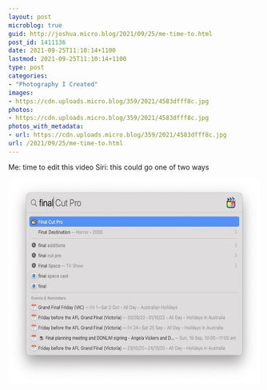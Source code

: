 ```yaml
---
layout: post
microblog: true
guid: http://joshua.micro.blog/2021/09/25/me-time-to.html
post_id: 1411136
date: 2021-09-25T11:10:14+1100
lastmod: 2021-09-25T11:10:14+1100
type: post
categories:
- "Photography I Created"
images:
- https://cdn.uploads.micro.blog/359/2021/4583dfff8c.jpg
photos:
- https://cdn.uploads.micro.blog/359/2021/4583dfff8c.jpg
photos_with_metadata:
- url: https://cdn.uploads.micro.blog/359/2021/4583dfff8c.jpg
url: /2021/09/25/me-time-to.html
---
```

Me: time to edit this video
Siri: this could go one of two ways

<img src="uploads/2021/4583dfff8c.jpg" width="600" height="410" alt="" />
